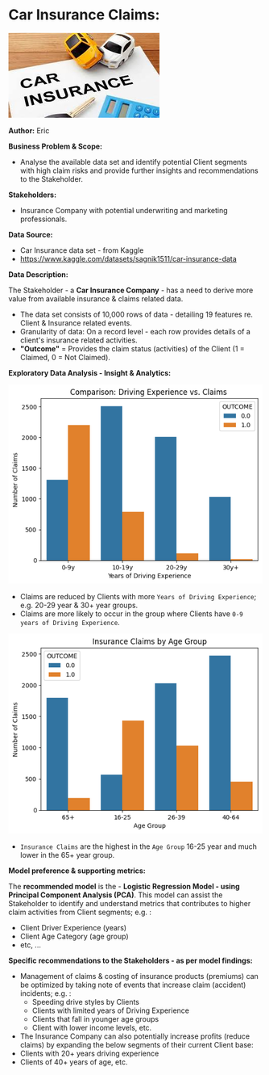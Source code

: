 # **Car Insurance Claims:**


![ReadMe Image](https://github.com/FoxEW/Car-Insurance-Claims/blob/main/Car_Insurance.jpg?raw=true)

**Author:** Eric


**Business Problem & Scope:**

- Analyse the available data set and identify potential Client segments with high claim risks and provide further insights and recommendations to the Stakeholder. 


**Stakeholders:**

- Insurance Company with potential underwriting and marketing professionals.


**Data Source:**

- Car Insurance data set - from Kaggle
- https://www.kaggle.com/datasets/sagnik1511/car-insurance-data


**Data Description:**

The Stakeholder - a **Car Insurance Company** - has a need to derive more value from available insurance & claims related data.

- The data set consists of 10,000 rows of data - detailing 19 features re. Client & Insurance related events.
- Granularity of data: On a record level - each row provides details of a client's insurance related activities.
- **"Outcome"** = Provides the claim status (activities) of the Client (1 = Claimed, 0 = Not Claimed).


**Exploratory Data Analysis - Insight & Analytics:**

![ReadMe Image](https://github.com/FoxEW/Car-Insurance-Claims/blob/main/Insurance%20Claims%20by%20Driving%20Experience.png?raw=true)

- Claims are reduced by Clients with more ```Years of Driving Experience```; e.g. 20-29 year & 30+ year groups. 
- Claims are more likely to occur in the group where Clients have ```0-9 years of Driving Experience```.

![ReadMe Image](https://github.com/FoxEW/Car-Insurance-Claims/blob/main/Insurance%20Claims%20by%20Age%20Group.png?raw=true)

- ```Insurance Claims``` are the highest in the ```Age Group``` 16-25 year and much lower in the 65+ year group.

**Model preference & supporting metrics:**

The **recommended model** is the - **Logistic Regression Model - using Principal Component Analysis (PCA)**.
This model can assist the Stakeholder to identify and understand metrics that contributes to higher claim activities from Client segments; e.g. :
- Client Driver Experience (years)
- Client Age Category (age group)
- etc, ...

**Specific recommendations to the Stakeholders - as per model findings:**

- Management of claims & costing of insurance products (premiums) can be optimized by taking note of events that increase claim (accident) incidents; e.g. :
  - Speeding drive styles by Clients 
  - Clients with limited years of Driving Experience
  - Clients that fall in younger age groups
  - Client with lower income levels, etc.
- The Insurance Company can also potentially increase profits (reduce claims) by expanding the below segments of their current Client base:
 - Clients with 20+ years driving experience
 - Clients of 40+ years of age, etc.

